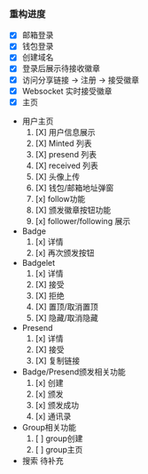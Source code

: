 ### 重构进度
- [X] 邮箱登录
- [X] 钱包登录
- [X] 创建域名
- [X] 登录后展示待接收徽章
- [x] 访问分享链接 -> 注册 -> 接受徽章
- [X] Websocket 实时接受徽章
- [x] 主页
- 用户主页
  1. [X] 用户信息展示
  2. [X] Minted 列表
  3. [X] presend 列表
  4. [X] received 列表
  5. [X] 头像上传
  6. [X] 钱包/邮箱地址弹窗
  7. [x] follow功能
  8. [X] 颁发徽章按钮功能
  9. [x] follower/following 展示
- Badge
  1. [x] 详情
  2. [x] 再次颁发按钮
- Badgelet
  1. [x] 详情
  2. [X] 接受
  3. [X] 拒绝
  4. [X] 置顶/取消置顶
  5. [X] 隐藏/取消隐藏
- Presend
  1. [x] 详情
  2. [X] 接受
  3. [X] 复制链接
- Badge/Presend颁发相关功能 
  1. [x] 创建
  2. [x] 颁发
  3. [x] 颁发成功
  4. [x] 通讯录
- Group相关功能
  1. [ ] group创建
  2. [ ] group主页
- 搜索
    待补充
    
